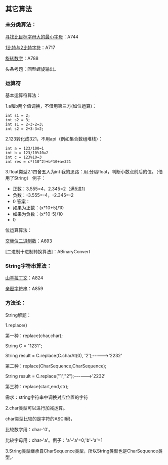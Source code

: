 ## 其它算法

### 未分类算法：

[寻找比目标字母大的最小字母](https://leetcode-cn.com/problems/find-smallest-letter-greater-than-target/description/)：A744

[1比特与2比特字符](https://leetcode-cn.com/problems/1-bit-and-2-bit-characters/description/)：A717

[旋转数字](https://leetcode.com/problems/rotated-digits/description/)：A788

头条考题：回型螺旋输出。

### 运算符

基本运算符算法：

1.a和b两个值调换，不借用第三方(如位运算)：

```
int s1 = 2;
int s2 = 3;
int s1 = 2+3-2=3;
int s2 = 2+3-3=2;
```

2.123转化成321，不用api（例如集合数组堆栈）：
```
int a = 123/100=1
int b = 123/10%10=2
int c = 123%10=3
int res = c*(10^2)+b*10+a=321
```

3.float类型2.1四舍五入为int
我的思路：用.分隔float，判断小数点前后的值。（借用了String）
例子：
* 正数：3.555=4，2.345=2（满5进1）
* 负数：-3.555=-4，-2.345=-2
* 0
答案：
* 如果为正数：(x*10+5)/10
* 如果为负数：(x*10-5)/10
* 0

位运算算法：

[交替位二进制数](https://leetcode-cn.com/problems/binary-number-with-alternating-bits/description/)：A693

[二进制十进制转换算法]：ABinaryConvert

### String字符串算法：

[山羊拉丁文](https://leetcode-cn.com/problems/goat-latin/description/)：A824

[亲密字符串](https://leetcode-cn.com/problems/buddy-strings/)：A859

### 方法论：

String解题：

1.replace()

第一种：replace(char,char);

String C = "1231";

String result = C.replace(C.charAt(0), '2');----->'2232'

第二种：replace(CharSequence,CharSequence);

String result = C.replace("1","2");------>'2232'

第三种：replace(start,end,str);

需求：string字符串中调换对应位置的字符

2.char类型可以进行加减运算。

char类型比较的是字符的ASCII码，

比较数字用：char-'0'。

比较字母用：char-'a'。例子：'a'-'a'=0;'b'-'a'=1

3.String类型继承自CharSequence类型，所以String类型也是CharSequence类型。·